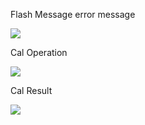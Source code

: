 Flash Message error message

<img src="https://github.com/kn329/calc2/blob/flash_messages/CalErr.png">




Cal Operation

<img src="https://github.com/kn329/calc2/blob/flash_messages/Cal-operation.png">





Cal Result

<img src="https://github.com/kn329/calc2/blob/flash_messages/cal-success.png">

